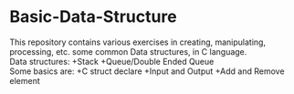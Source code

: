 # Basic-Data-Structure
This repository contains various exercises in creating, manipulating, processing, etc. some common Data structures, in C language.  
Data structures:
	+Stack
	+Queue/Double Ended Queue  
Some basics are:
	+C struct declare
	+Input and Output
	+Add and Remove element

